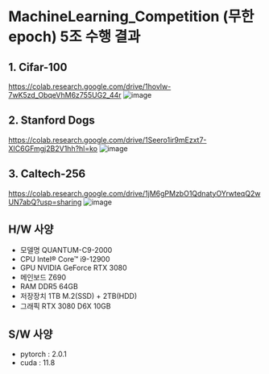 # MachineLearning_Competition (무한 epoch) 5조 수행 결과

## 1. Cifar-100
https://colab.research.google.com/drive/1hovlw-7wK5zd_ObqeVhM6z755UG2_44r
![image](https://github.com/SubinPyeon/MachineLearning_Competition/assets/105070397/d91f3643-193b-4a2c-ab8b-0269bd0f0c08)


## 2. Stanford Dogs
https://colab.research.google.com/drive/1Seero1ir9mEzxt7-XIC6GFmgj2B2V1hh?hl=ko
![image](https://github.com/SubinPyeon/MachineLearning_Competition/assets/105070397/bdcdb251-15a0-45e0-aabc-ef870bee6992)

## 3. Caltech-256
https://colab.research.google.com/drive/1jM6gPMzbO1QdnatyOYrwteqQ2wUN7abQ?usp=sharing
![image](https://github.com/SubinPyeon/MachineLearning_Competition/assets/105070397/e4642c53-4c9d-4e05-a8fb-e41e14de9b4b)

## H/W 사양
- 모델명 QUANTUM-C9-2000
- CPU	Intel® Core™ i9-12900
- GPU NVIDIA GeForce RTX 3080
- 메인보드	Z690
- RAM	DDR5 64GB
- 저장장치	1TB M.2(SSD) + 2TB(HDD)
- 그래픽	RTX 3080 D6X 10GB

## S/W 사양
- pytorch : 2.0.1
- cuda : 11.8
